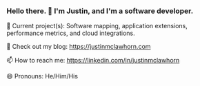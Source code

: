 ### Hello there. 👋 I'm Justin, and I'm a software developer.

🔭 Current project(s): Software mapping, application extensions, performance metrics, and cloud integrations.

📝 Check out my blog: https://justinmclawhorn.com

📫 How to reach me: https://linkedin.com/in/justinmclawhorn

😄 Pronouns: He/Him/His

<!--
**justinmcla/justinmcla** is a ✨ _special_ ✨ repository because its `README.md` (this file) appears on your GitHub profile.

Here are some ideas to get you started:

- 🔭 I’m currently working on ...
- 🌱 I’m currently learning ...
- 👯 I’m looking to collaborate on ...
- 🤔 I’m looking for help with ...
- 💬 Ask me about ...
- 📫 How to reach me: ...
- 😄 Pronouns: ...
- ⚡ Fun fact: ...
-->
